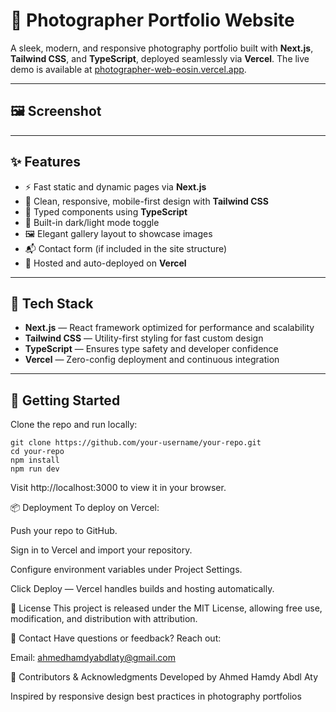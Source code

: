# 📸 Photographer Portfolio Website

A sleek, modern, and responsive photography portfolio built with **Next.js**, **Tailwind CSS**, and **TypeScript**, deployed seamlessly via **Vercel**. The live demo is available at [photographer-web-eosin.vercel.app](https://photographer-web-eosin.vercel.app/).

---

## 🖼️ Screenshot



---

## ✨ Features

- ⚡ Fast static and dynamic pages via **Next.js**
- 🎨 Clean, responsive, mobile-first design with **Tailwind CSS**
- 🧩 Typed components using **TypeScript**
- 🌙 Built-in dark/light mode toggle
- 🖼️ Elegant gallery layout to showcase images
- 📬 Contact form (if included in the site structure)
- 🚀 Hosted and auto-deployed on **Vercel**

---

## 🧰 Tech Stack

- **Next.js** — React framework optimized for performance and scalability
- **Tailwind CSS** — Utility-first styling for fast custom design
- **TypeScript** — Ensures type safety and developer confidence
- **Vercel** — Zero-config deployment and continuous integration

---

## 🚀 Getting Started

Clone the repo and run locally:

```
git clone https://github.com/your-username/your-repo.git
cd your-repo
npm install
npm run dev
```
Visit http://localhost:3000 to view it in your browser.


📦 Deployment
To deploy on Vercel:

Push your repo to GitHub.

Sign in to Vercel and import your repository.

Configure environment variables under Project Settings.

Click Deploy — Vercel handles builds and hosting automatically.


📝 License
This project is released under the MIT License, allowing free use, modification, and distribution with attribution.


👤 Contact
Have questions or feedback? Reach out:

Email: ahmedhamdyabdlaty@gmail.com

🙌 Contributors & Acknowledgments
Developed by Ahmed Hamdy Abdl Aty

Inspired by responsive design best practices in photography portfolios
